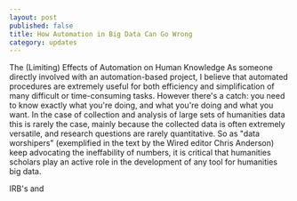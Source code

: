```yaml
---
layout: post
published: false
title: How Automation in Big Data Can Go Wrong
category: updates
---
```


The (Limiting) Effects of Automation on Human Knowledge
As someone directly involved with an automation-based project, I believe that automated procedures are extremely useful for  both efficiency and simplification of many difficult or time-consuming tasks. However there's a catch: you need to know exactly what you're doing, and what you're doing and what you want. In the case of collection and analysis of large sets of humanities data this is rarely the case, mainly because the collected data is often extremely versatile, and research questions are rarely quantitative. So as "data worshipers" (exemplified in the text by the Wired editor Chris Anderson) keep advocating the ineffability of numbers, it is critical that humanities scholars play an active role in the development of any tool for humanities big data.


IRB's and 